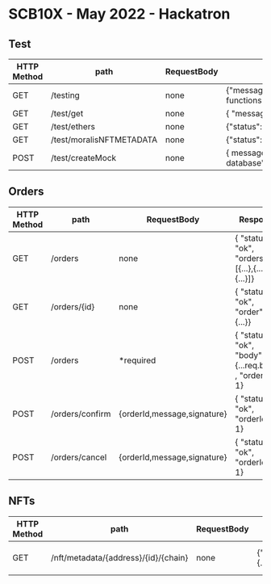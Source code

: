 # SCB10X - May 2022 - Hackatron

## Test

| HTTP Method | path                     | RequestBody | Response                                               |
| ----------- | ------------------------ | ----------- | ------------------------------------------------------ |
| GET         | /testing                 | none        | {"message":"The testing endpoint functions correctly"} |
| GET         | /test/get                | none        | { "message": "TESTGETJSON" }                           |
| GET         | /test/ethers             | none        | {"status":"ok","blocknumber":14834871}                 |
| GET         | /test/moralisNFTMETADATA | none        | {"status":"ok","metadata":{...metadata}}               |
| POST        | /test/createMock         | none        | { message: "new collection added to database" }        |

## Orders

| HTTP Method | path            | RequestBody                 | Response                                                |
| ----------- | --------------- | --------------------------- | ------------------------------------------------------- |
| GET         | /orders         | none                        | { "status": "ok", "orders": [{...},{...},{...}]}        |
| GET         | /orders/{id}    | none                        | { "status": "ok", "order": {...}}                       |
| POST        | /orders         | \*required                  | { "status": "ok", "body": {...req.body} , "orderId": 1} |
| POST        | /orders/confirm | {orderId,message,signature} | { "status": "ok", "orderId": 1}                         |
| POST        | /orders/cancel  | {orderId,message,signature} | { "status": "ok", "orderId": 1}                         |

## NFTs

| HTTP Method | path                                 | RequestBody | Response                                 | Notes                                  |
| ----------- | ------------------------------------ | ----------- | ---------------------------------------- | -------------------------------------- |
| GET         | /nft/metadata/{address}/{id}/{chain} | none        | {"status":"ok","metadata":{...metadata}} | chainId is in hexadecimal (eg. "0x89") |
